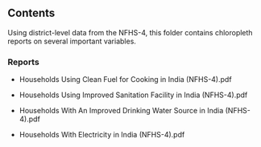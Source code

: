## Contents

Using district-level data from the NFHS-4, this folder contains chloropleth reports on several important variables.

### Reports

- Households Using Clean Fuel for Cooking in India (NFHS-4).pdf

- Households Using Improved Sanitation Facility in India (NFHS-4).pdf

- Households With An Improved Drinking Water Source in India (NFHS-4).pdf

- Households With Electricity in India (NFHS-4).pdf




